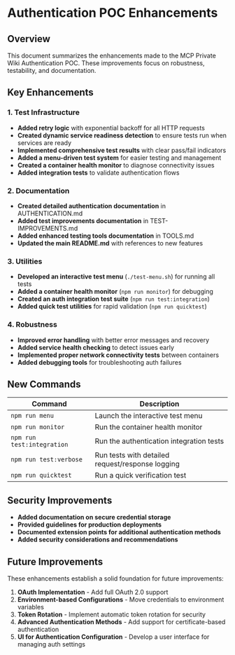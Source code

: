 # Authentication POC Enhancements

## Overview

This document summarizes the enhancements made to the MCP Private Wiki Authentication POC. These improvements focus on robustness, testability, and documentation.

## Key Enhancements

### 1. Test Infrastructure

- **Added retry logic** with exponential backoff for all HTTP requests
- **Created dynamic service readiness detection** to ensure tests run when services are ready
- **Implemented comprehensive test results** with clear pass/fail indicators
- **Added a menu-driven test system** for easier testing and management
- **Created a container health monitor** to diagnose connectivity issues
- **Added integration tests** to validate authentication flows

### 2. Documentation

- **Created detailed authentication documentation** in AUTHENTICATION.md
- **Added test improvements documentation** in TEST-IMPROVEMENTS.md
- **Added enhanced testing tools documentation** in TOOLS.md
- **Updated the main README.md** with references to new features

### 3. Utilities

- **Developed an interactive test menu** (`./test-menu.sh`) for running all tests
- **Added a container health monitor** (`npm run monitor`) for debugging
- **Created an auth integration test suite** (`npm run test:integration`)
- **Added quick test utilities** for rapid validation (`npm run quicktest`)

### 4. Robustness

- **Improved error handling** with better error messages and recovery
- **Added service health checking** to detect issues early
- **Implemented proper network connectivity tests** between containers
- **Added debugging tools** for troubleshooting auth failures

## New Commands

| Command | Description |
|---------|-------------|
| `npm run menu` | Launch the interactive test menu |
| `npm run monitor` | Run the container health monitor |
| `npm run test:integration` | Run the authentication integration tests |
| `npm run test:verbose` | Run tests with detailed request/response logging |
| `npm run quicktest` | Run a quick verification test |

## Security Improvements

- **Added documentation on secure credential storage**
- **Provided guidelines for production deployments**
- **Documented extension points for additional authentication methods**
- **Added security considerations and recommendations**

## Future Improvements

These enhancements establish a solid foundation for future improvements:

1. **OAuth Implementation** - Add full OAuth 2.0 support
2. **Environment-based Configurations** - Move credentials to environment variables
3. **Token Rotation** - Implement automatic token rotation for security
4. **Advanced Authentication Methods** - Add support for certificate-based authentication
5. **UI for Authentication Configuration** - Develop a user interface for managing auth settings
